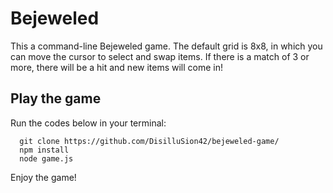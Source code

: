 # Bejeweled

This a command-line Bejeweled game. The default grid is 8x8, in which you can move the cursor to select and swap items. If there is a match of 3 or more, there will be a hit and new items will come in! 


## Play the game

Run the codes below in your terminal: 
```
  git clone https://github.com/DisilluSion42/bejeweled-game/
  npm install
  node game.js
```

Enjoy the game!
